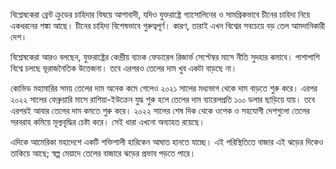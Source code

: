 বিশ্লেষকেরা ব্রেন্ট ক্রুডের চাহিদার বিষয়ে আশাবাদী, যদিও যুক্তরাষ্ট্রে গ্যাসোলিনের ও সামগ্রিকভাবে চীনের চাহিদা নিয়ে একধরনের শঙ্কা আছে। চীনের চাহিদা বিশেষভাবে গুরুত্বপূর্ণ। কারণ, তারাই এখন বিশ্বের সবচেয়ে বড় তেল আমদানিকারী দেশ।

বিশ্লেষকেরা আরও বলছেন, যুক্তরাষ্ট্রের কেন্দ্রীয় ব্যাংক ফেডারেল রিজার্ভ সেপ্টেম্বর মাসে নীতি সুদহার কমাবে। পাশাপাশি বিশ্বে চলছে ভূরাজনৈতিক উত্তেজনা। তবে এরপরও তেলের দাম খুব একটা বাড়ছে না।

কোভিড মহামারির সময় তেলের দাম অনেক কমে গেলেও ২০২১ সালের মধ্যভাগ থেকে দাম বাড়তে শুরু করে। এরপর ২০২২ সালের ফেব্রুয়ারি মাসে রাশিয়া-ইউক্রেন যুদ্ধ শুরু হলে তেলের দাম ব্যারেলপ্রতি ১০০ ডলার ছাড়িয়ে যায়। তবে এরপরই আবার তেলের দাম কমতে শুরু করে। ২০২২ সালের শেষ দিক থেকে ওপেক ও সহযোগী দেশগুলো তেলের সরবরাহ কমিয়ে মূল্যবৃদ্ধির চেষ্টা করে। সেই ধারা এখনো অব্যাহত রয়েছে।

এদিকে আমেরিকা মহাদেশে একটি শক্তিশালী হারিকেন আঘাত হানতে যাচ্ছে। এই পরিস্থিতিতে বাজার এই ঝড়ের দিকেও তাকিয়ে আছে; স্বল্প মেয়াদে তেলের বাজারে ঝড়ের প্রভাব পড়তে পারে।
